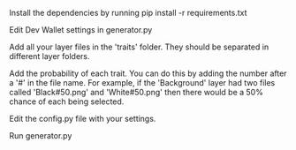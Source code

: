 Install the dependencies by running pip install -r requirements.txt

Edit Dev Wallet settings in generator.py

Add all your layer files in the 'traits' folder. They should be separated in different layer folders.

Add the probability of each trait. You can do this by adding the number after a '#' in the file name. For example, if the 'Background' layer had two files called 'Black#50.png' and 'White#50.png' then there would be a 50% chance of each being selected.

Edit the config.py file with your settings.

Run generator.py
